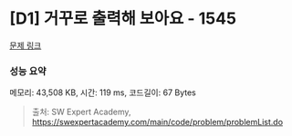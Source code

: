 # [D1] 거꾸로 출력해 보아요 - 1545 

[문제 링크](https://swexpertacademy.com/main/code/problem/problemDetail.do?contestProbId=AV2gbY0qAAQBBAS0) 

### 성능 요약

메모리: 43,508 KB, 시간: 119 ms, 코드길이: 67 Bytes



> 출처: SW Expert Academy, https://swexpertacademy.com/main/code/problem/problemList.do